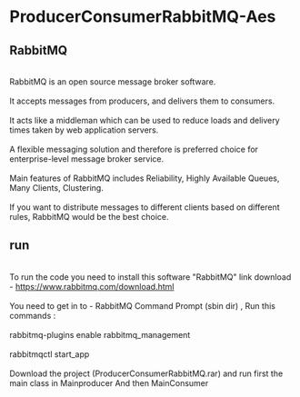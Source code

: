 # ProducerConsumerRabbitMQ-Aes

## RabbitMQ
</br> RabbitMQ is an open source message broker software. <br/> 
</br> It accepts messages from producers, and delivers them to consumers. <br/> 
</br> It acts like a middleman which can be used to reduce loads and delivery times taken by web application servers. <br/> 
</br> A flexible messaging solution and therefore is preferred choice for enterprise-level message broker service. <br/> 
</br> Main features of RabbitMQ includes Reliability, Highly Available Queues, Many Clients, Clustering. <br/> 
</br> If you want to distribute messages to different clients based on different rules, RabbitMQ would be the best choice. <br/> 

## run
</br> To run the code you need to install this software "RabbitMQ" link download - https://www.rabbitmq.com/download.html <br/> 
</br>You need to get in to - RabbitMQ Command Prompt (sbin dir) , Run this commands : <br/> 
</br>rabbitmq-plugins enable rabbitmq_management <br/> 
</br>rabbitmqctl start_app <br/> 
</br> Download the project (ProducerConsumerRabbitMQ.rar) and run first the main class in Mainproducer And then MainConsumer <br/> 
